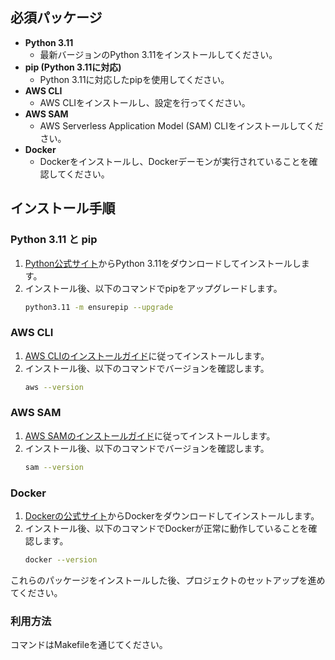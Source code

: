 ## 必須パッケージ

- **Python 3.11**
    - 最新バージョンのPython 3.11をインストールしてください。
- **pip (Python 3.11に対応)**
    - Python 3.11に対応したpipを使用してください。
- **AWS CLI**
    - AWS CLIをインストールし、設定を行ってください。
- **AWS SAM**
    - AWS Serverless Application Model (SAM) CLIをインストールしてください。
- **Docker**
    - Dockerをインストールし、Dockerデーモンが実行されていることを確認してください。

## インストール手順

### Python 3.11 と pip

1. [Python公式サイト](https://www.python.org/downloads/)からPython 3.11をダウンロードしてインストールします。
2. インストール後、以下のコマンドでpipをアップグレードします。
     ```sh
     python3.11 -m ensurepip --upgrade
     ```

### AWS CLI

1. [AWS CLIのインストールガイド](https://docs.aws.amazon.com/cli/latest/userguide/install-cliv2.html)に従ってインストールします。
2. インストール後、以下のコマンドでバージョンを確認します。
     ```sh
     aws --version
     ```

### AWS SAM

1. [AWS SAMのインストールガイド](https://docs.aws.amazon.com/serverless-application-model/latest/developerguide/serverless-sam-cli-install.html)に従ってインストールします。
2. インストール後、以下のコマンドでバージョンを確認します。
     ```sh
     sam --version
     ```

### Docker

1. [Dockerの公式サイト](https://www.docker.com/get-started)からDockerをダウンロードしてインストールします。
2. インストール後、以下のコマンドでDockerが正常に動作していることを確認します。
     ```sh
     docker --version
     ```

これらのパッケージをインストールした後、プロジェクトのセットアップを進めてください。

### 利用方法
コマンドはMakefileを通じてください。